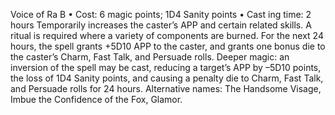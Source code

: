 Voice of Ra B
• Cost:  6 magic points; 1D4 Sanity points
•
 Cast
ing time: 2 hours
Temporarily increases the caster’s APP and certain related 
skills. A ritual is required where a variety of components 
are burned. For the next 24 hours, the spell grants +5D10 
APP to the caster, and grants one bonus die to the caster’s 
Charm, Fast Talk, and Persuade rolls.
Deeper magic: an inversion of the spell may be cast, 
reducing a target’s APP by –5D10 points, the loss of 1D4 
Sanity points, and causing a penalty die to Charm, Fast 
Talk, and Persuade rolls for 24 hours.
Alternative names: The Handsome Visage, Imbue the 
Confidence of the Fox, Glamor.

